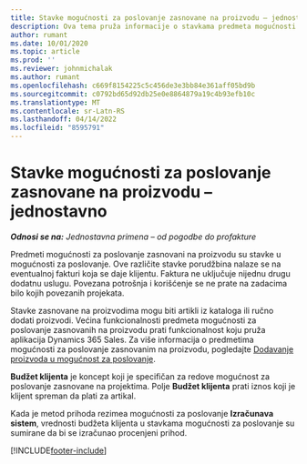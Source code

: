 ```yaml
---
title: Stavke mogućnosti za poslovanje zasnovane na proizvodu – jednostavno
description: Ova tema pruža informacije o stavkama predmeta mogućnosti za poslovanje zasnovanim na proizvodu u usluzi Project Operations.
author: rumant
ms.date: 10/01/2020
ms.topic: article
ms.prod: ''
ms.reviewer: johnmichalak
ms.author: rumant
ms.openlocfilehash: c669f8154225c5c456de3e3bb84e361aff05bd9b
ms.sourcegitcommit: c0792bd65d92db25e0e8864879a19c4b93efb10c
ms.translationtype: MT
ms.contentlocale: sr-Latn-RS
ms.lasthandoff: 04/14/2022
ms.locfileid: "8595791"
---
```

# <a name="product-based-opportunity-lines---lite"></a>Stavke mogućnosti za poslovanje zasnovane na proizvodu – jednostavno

_**Odnosi se na:** Jednostavna primena – od pogodbe do profakture_

Predmeti mogućnosti za poslovanje zasnovani na proizvodu su stavke u mogućnosti za poslovanje. Ove različite stavke porudžbina nalaze se na eventualnoj fakturi koja se daje klijentu. Faktura ne uključuje nijednu drugu dodatnu uslugu. Povezana potrošnja i korišćenje se ne prate na zadacima bilo kojih povezanih projekata.

Stavke zasnovane na proizvodima mogu biti artikli iz kataloga ili ručno dodati proizvodi. Većina funkcionalnosti predmeta mogućnosti za poslovanje zasnovanih na proizvodu prati funkcionalnost koju pruža aplikacija Dynamics 365 Sales. Za više informacija o predmetima mogućnosti za poslovanje zasnovanim na proizvodu, pogledajte [Dodavanje proizvoda u mogućnost za poslovanje](/dynamics365/sales-enterprise/add-products-opportunity).

**Budžet klijenta** je koncept koji je specifičan za redove mogućnost za poslovanje zasnovane na projektima. Polje **Budžet klijenta** prati iznos koji je klijent spreman da plati za artikal.

Kada je metod prihoda rezimea mogućnosti za poslovanje **Izračunava sistem**, vrednosti budžeta klijenta u stavkama mogućnosti za poslovanje su sumirane da bi se izračunao procenjeni prihod. 



[!INCLUDE[footer-include](../../includes/footer-banner.md)]
